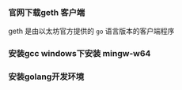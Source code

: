### 官网下载geth 客户端
geth 是由以太坊官方提供的 `go` 语言版本的客户端程序

### 安装gcc  windows下安装 mingw-w64


### 安装golang开发环境


